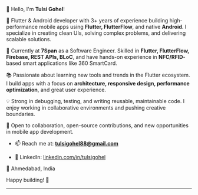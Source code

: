 👋 Hello, I'm **Tulsi Gohel**!

🚀 Flutter & Android developer with 3+ years of experience building high-performance mobile apps using **Flutter, FlutterFlow**, and native **Android**. I specialize in creating clean UIs, solving complex problems, and delivering scalable solutions.

💼 Currently at **7Span** as a Software Engineer. Skilled in **Flutter, FlutterFlow, Firebase, REST APIs, BLoC**, and have hands-on experience in **NFC/RFID**-based smart applications like 360 SmartCard.

📚 Passionate about learning new tools and trends in the Flutter ecosystem. I build apps with a focus on **architecture, responsive design, performance optimization**, and great user experience.

💡 Strong in debugging, testing, and writing reusable, maintainable code. I enjoy working in collaborative environments and pushing creative boundaries.

🌟 Open to collaboration, open-source contributions, and new opportunities in mobile app development.

- 📫 Reach me at: **[tulsigohel88@gmail.com](mailto:tulsigohel88@gmail.com)**

- 🔗 LinkedIn: [linkedin.com/in/tulsigohel](https://linkedin.com/in/tulsigohel)

📍 Ahmedabad, India

Happy building! 💙

---


